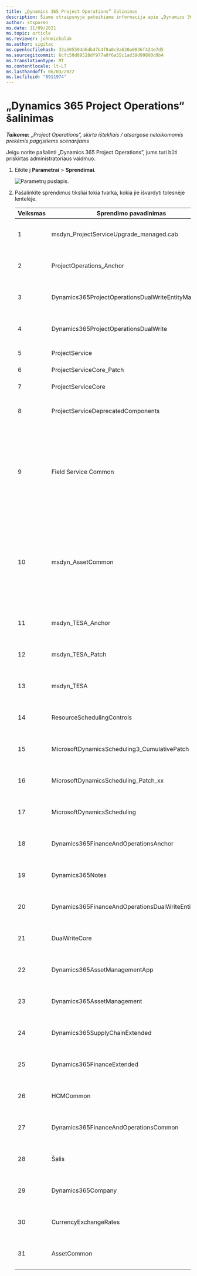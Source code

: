 ```yaml
---
title: „Dynamics 365 Project Operations“ šalinimas
description: Šiame straipsnyje pateikiama informacija apie „Dynamics 365 Project Operations“ pašalinimą.
author: stsporen
ms.date: 11/09/2021
ms.topic: article
ms.reviewer: johnmichalak
ms.author: sigitac
ms.openlocfilehash: 33a505594d6db47b4f8a0c8a630a0836f424e7d5
ms.sourcegitcommit: 6cfc50d89528df977a8f6a55c1ad39d99800d9b4
ms.translationtype: MT
ms.contentlocale: lt-LT
ms.lasthandoff: 06/03/2022
ms.locfileid: "8911974"
---
```

# <a name="uninstall-dynamics-365-project-operations"></a>„Dynamics 365 Project Operations“ šalinimas 

_**Taikoma:** „Project Operations“, skirta ištekliais / atsargose nelaikomomis prekėmis pagrįstiems scenarijams_

Jeigu norite pašalinti „Dynamics 365 Project Operations”, jums turi būti priskirtas administratoriaus vaidmuo.

1. Eikite į **Parametrai** > **Sprendimai**.

    ![Parametrų puslapis.](./media/uninstall-proj-ops-solutions.png)
  
2. Pašalinkite sprendimus tiksliai tokia tvarka, kokia jie išvardyti tolesnėje lentelėje. 

    | Veiksmas | Sprendimo pavadinimas                                    | Pastaba.                                                                                         |
    |------|----------------------------------------------------|----------------------------------------------------------------------------------------------|
    | 1 | msdyn_ProjectServiceUpgrade_managed.cab            | Jeigu neradote šio sprendimo, jį praleiskite.                                                            |
    | 2 | ProjectOperations_Anchor                           | Jeigu neradote šio sprendimo, jį praleiskite.                                                            |
    | 3 | Dynamics365ProjectOperationsDualWriteEntityMaps    | Jeigu neradote šio sprendimo, jį praleiskite.                                                            |
    | 4 | Dynamics365ProjectOperationsDualWrite              | Jeigu neradote šio sprendimo, jį praleiskite.                                                            |
    | 5 | ProjectService                                     | Papildomų pastabų nėra.                                                                         |
    | 6 | ProjectServiceCore_Patch                           | Papildomų pastabų nėra.                                                                         |
    | 7 | ProjectServiceCore                                 | Papildomų pastabų nėra.                                                                         |
    | 8 | ProjectServiceDeprecatedComponents                 | Jeigu neradote šio sprendimo, jį praleiskite.                                                            |
    | 9 | Field Service Common                                 | Privaloma, norint naudoti dvigubo rašymo funkciją programose „Dynamics 365 Finance“ ar „Dynamics 365 Supply Chain Management“.   |
    | 10 | msdyn_AssetCommon                                  | Privaloma, norint naudoti dvigubo rašymo funkciją programose „Dynamics 365 Finance“ ar „Dynamics 365 Supply Chain Management“.   |
    | 11 | msdyn_TESA_Anchor                                  | Privaloma „Dynamics 365 Field Service”.                                                     |
    | 12 | msdyn_TESA_Patch                                   | Privaloma „Dynamics 365 Field Service”.                                                     |
    | 13 | msdyn_TESA                                         | Privaloma „Dynamics 365 Field Service”.                                                     |
    | 14 | ResourceSchedulingControls                         | Privaloma „Dynamics 365 Field Service”.                                                     |
    | 15 | MicrosoftDynamicsScheduling3_CumulativePatch       | Privaloma „Dynamics 365 Field Service”.                                                     |
    | 16 | MicrosoftDynamicsScheduling_Patch_xx               | Privaloma „Dynamics 365 Field Service”.                                                     |
    | 17 | MicrosoftDynamicsScheduling                        | Privaloma „Dynamics 365 Field Service”.                                                     |
    | 18 | Dynamics365FinanceAndOperationsAnchor              | Jeigu neradote šio sprendimo, jį praleiskite.                                                            |
    | 19 | Dynamics365Notes                                   | Jeigu neradote šio sprendimo, jį praleiskite.                                                            |
    | 20 | Dynamics365FinanceAndOperationsDualWriteEntityMaps | Jeigu neradote šio sprendimo, jį praleiskite.                                                            |
    | 21 | DualWriteCore                                      | Jeigu neradote šio sprendimo, jį praleiskite.                                                            |
    | 22 | Dynamics365AssetManagementApp                      | Jeigu neradote šio sprendimo, jį praleiskite.                                                            |
    | 23 | Dynamics365AssetManagement                         | Jeigu neradote šio sprendimo, jį praleiskite.                                                            |
    | 24 | Dynamics365SupplyChainExtended                     | Jeigu neradote šio sprendimo, jį praleiskite.                                                            |
    | 25 | Dynamics365FinanceExtended                         | Jeigu neradote šio sprendimo, jį praleiskite.                                                            |
    | 26 | HCMCommon                                          | Jeigu neradote šio sprendimo, jį praleiskite.                                                            |
    | 27 | Dynamics365FinanceAndOperationsCommon              | Jeigu neradote šio sprendimo, jį praleiskite.                                                            |
    | 28 | Šalis                                              | Jeigu neradote šio sprendimo, jį praleiskite.                                                            |
    | 29 | Dynamics365Company                                 | Jeigu neradote šio sprendimo, jį praleiskite.                                                            |
    | 30 | CurrencyExchangeRates                              | Jeigu neradote šio sprendimo, jį praleiskite.                                                            |
    | 31 | AssetCommon                                        | Jeigu neradote šio sprendimo, jį praleiskite.                                                            |
